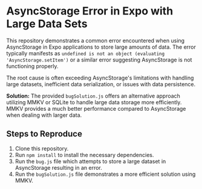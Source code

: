# AsyncStorage Error in Expo with Large Data Sets

This repository demonstrates a common error encountered when using AsyncStorage in Expo applications to store large amounts of data.  The error typically manifests as `undefined is not an object (evaluating 'AsyncStorage.setItem')` or a similar error suggesting AsyncStorage is not functioning properly.

The root cause is often exceeding AsyncStorage's limitations with handling large datasets, inefficient data serialization, or issues with data persistence.

**Solution:** The provided `bugSolution.js` offers an alternative approach utilizing MMKV or SQLite to handle large data storage more efficiently. MMKV provides a much better performance compared to AsyncStorage when dealing with larger data.

## Steps to Reproduce

1. Clone this repository.
2. Run `npm install` to install the necessary dependencies.
3. Run the `bug.js` file which attempts to store a large dataset in AsyncStorage resulting in an error.
4. Run the `bugSolution.js` file demonstrates a more efficient solution using MMKV.